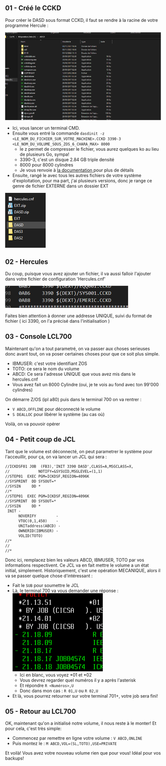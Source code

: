 ##




## 01 - Créé le CCKD

Pour créer le DASD sous format CCKD, il faut se rendre à la racine de votre programme Hercule : 

<img src="./com/root-hercules.png">

- Ici, vous lancer un terminal CMD.
- Ensuite vous entré la commande ```dasdinit -z <LE_NOM_DU_FICHIER_SUR_VOTRE_MACHINE>.CCKD 3390-3 <LE_NOM_DU_VOLUME_SOUS_ZOS_6_CHARA_MAX> 8000```
  - le z permet de compresser le fichier, vous aurez quelques ko au lieu de plusieurs Go, sympa!
  - 3390-3, c'est un disque 2.84 GB triple densité
  - 8000 pour 8000 cylindres
  - Je vous renvoie à [la documentation ](http://www.hercules-390.eu/hercload.html=) pour plus de détails
- Ensuite, rangé le avec tous les autres fichiers de votre système d'exploitation, pour ma part, j'ai plusieurs versions, donc je range ce genre de fichier EXTERNE dans un dossier EXT

<img src="./com/root-files.png" >

## 02 -  Hercules

Du coup, puisque vous avez ajouter un fichier, il va aussi falloir l'ajouter dans votre fichier de configuration 'Hercules.cnf'

<img src="./com/add-cckd.png">

Faites bien attention à donner une addresse UNIQUE, suivi du format de fichier ( ici 3390, on l'a précisé dans l'initialisation )


## 03 - Console LCL700

Maintenant qu'on a tout parametré, on va passer aux choses serieuses donc avant tout, on va poser certaines choses pour que ce soit plus simple.

- IBMUSER: c'est votre identifiant ZOS
- TOTO: ce sera le nom du volume
- ABCD: Ce sera l'adresse UNIQUE que vous avez mis dans le hercules.cnf
- Vous avez fait un 8000 Cylindre (oui, je te vois au fond avec ton 99'000 cylindres)


On démarre Z/OS (ipl a80) puis dans le terminal 700 on va rentrer :
- ```V ABCD,OFFLINE``` pour déconnecté le volume
- ```S DEALLOC``` pour libérer le système (au cas où)

Voilà, on va pouvoir opérer

## 04 - Petit coup de JCL

Tant que le volume est déconnecté, on peut parametrer le système pour l'acceuillir, pour ça, on va lancer un JCL qui sera : 
```
//ICKDSF01 JOB  (FB3),'INIT 3390 DASD',CLASS=A,MSGCLASS=X,     
//             NOTIFY=&SYSUID,MSGLEVEL=(1,1)
//STEP01  EXEC PGM=ICKDSF,REGION=4096K
//SYSPRINT  DD SYSOUT=*
//SYSIN     DD *
//*
//STEP01  EXEC PGM=ICKDSF,REGION=4096K
//SYSPRINT  DD SYSOUT=*
//SYSIN     DD *
 INIT -
      NOVERIFY         -
      VTOC(0,1,450)    -
      UNITaddress(ABCD) -
      OWNERID(IBMUSER) -
      VOLID(TOTO)
//*
//
//*
```

Donc ici, remplacez bien les valeurs ABCD, IBMUSER, TOTO par vos informations respectivent.
Ce JCL va en fait mettre le volume a un état initial, simplement.
Historiquement, c'est une opération MECANIQUE, alors il va se passer quelque chose d'intéressant :
- Fait le ```SUB``` pour soumettre le JCL 
- Là, le terminal 700 va vous demander une réponse :  
  <img src="./com/700-resp.png">
  -   Ici en blanc, vous voyez *01 et *02
  -   Vous devrez regarder quel numéros il y a après l'asterisk
  -   Et répondre ```R <Numéros>,U```
  -   Donc dans mon cas :  ```R 01,U``` ou ```R 02,U```
- Et là, vous pourrez retourner sur votre terminal 701+, votre job sera fini!


## 05 - Retour au LCL700

OK, maintenant qu'on a initialisé notre volume, il nous reste à le monter!
Et pour cela, c'est très simple:
- Commencez par remettre en ligne votre volume : ```V ABCD,ONLINE```
- Puis montez le : ```M ABCD,VOL=(SL,TOTO),USE=PRIVATE```

Et voilà! Vous avez votre nouveau volume rien que pour vous! Idéal pour vos backups!